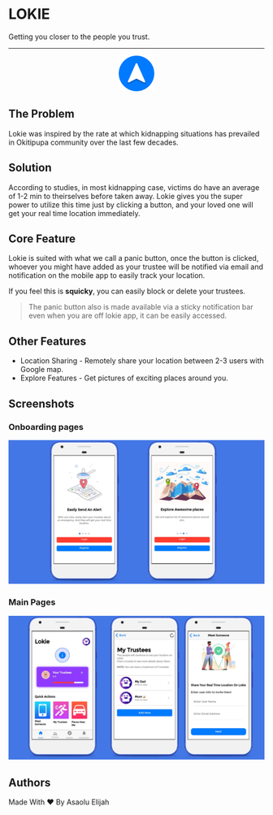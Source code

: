 # LOKIE
Getting you closer to the people you trust.
 __________
 
<center><img src="./icon.png" width="70" height="70" style="width: 70px;height: 70px;" alt="Lokie Logo" /></center>

## The Problem 
Lokie was inspired by the rate at which kidnapping situations has prevailed in Okitipupa community over the last few decades. 

## Solution
According to studies, in most kidnapping case, victims do have an average of 1-2 min to theirselves before taken away. Lokie gives you the super power to utilize this time just by clicking a button, and your loved one will get your real time location immediately.

## Core Feature
Lokie is suited with what we call a panic button, once the button is clicked, whoever you might have added as your trustee will be notified via email and notification on the mobile app to easily track your location.

If you feel this is **squicky**, you can easily block or delete your trustees. 

> The panic button also is made available via a sticky notification bar even when you are off lokie app,
it can be easily accessed.

## Other Features
* Location Sharing - Remotely share your location between 2-3 users with Google map.
* Explore Features - Get pictures of exciting places around you.

## Screenshots
### Onboarding pages
![Lokie](https://raw.githubusercontent.com/AsaoluElijah/lokie/v-3.0/screenshots/Copy%20of%20Untitled.png)
### Main Pages
![Lokie](https://raw.githubusercontent.com/AsaoluElijah/lokie/v-3.0/screenshots/Copy%20of%20Untitled%20(2).png)
## Authors
Made With ❤ By Asaolu Elijah
